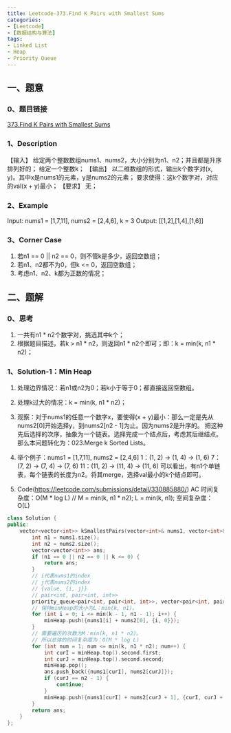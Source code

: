 ```yaml
---
title: Leetcode-373.Find K Pairs with Smallest Sums
categories: 
- [Leetcode]
- [数据结构与算法]
tags: 
- Linked List
- Heap
- Priority Queue
---
```


## 一、题意

### 0、题目链接
[373.Find K Pairs with Smallest Sums](https://leetcode.com/problems/find-k-pairs-with-smallest-sums/)

### 1、Description
【输入】
给定两个整数数组nums1、nums2，大小分别为n1、n2；并且都是升序排列好的；
给定一个整数k；
【输出】
以二维数组的形式，输出k个数字对(x, y)。其中x是nums1的元素，y是nums2的元素；
要求使得：这k个数字对，对应的val(x + y)最小；
【要求】
无；

### 2、Example
Input: nums1 = [1,7,11], nums2 = [2,4,6], k = 3
Output: [[1,2],[1,4],[1,6]] 

<!-- more -->

### 3、Corner Case
1. 若n1 == 0 || n2 == 0，则不管k是多少，返回空数组；
2. 若n1、n2都不为0，但k <= 0，返回空数组；
3. 考虑n1、n2、k都为正数的情况；

## 二、题解

### 0、思考
1. 一共有n1 * n2个数字对，挑选其中k个；
2. 根据题目描述，若k > n1 * n2，则返回n1 * n2个即可；即：k = min(k, n1 * n2)；

### 1、Solution-1：Min Heap
1. 处理边界情况：若n1或n2为0；若k小于等于0；都直接返回空数组。

2. 处理k过大的情况：k = min(k, n1 * n2)；

3. 观察：对于nums1的任意一个数字x，要使得(x + y)最小：那么一定是先从nums2[0]开始选择y，到nums2[n2 - 1]为止。因为nums2是升序的。
把这种先后选择的次序，抽象为一个链表。选择完成一个结点后，考虑其后继结点。
那么本问题转化为：023.Merge k Sorted Lists。

4. 举个例子：nums1 = [1,7,11], nums2 = [2,4,6]
1：(1, 2) -> (1, 4) -> (1, 6)
7：(7, 2) -> (7, 4) -> (7, 6)
11：(11, 2) -> (11, 4) -> (11, 6)
可以看出，有n1个单链表，每个链表的长度为n2。将其merge，选择val最小的k个结点即可。

5. Code(https://leetcode.com/submissions/detail/330885880/)
AC
时间复杂度：O(M * log L)  // M = min(k, n1 * n2); L = min(k, n1);
空间复杂度：O(L)
```C++
class Solution {
public:
    vector<vector<int>> kSmallestPairs(vector<int>& nums1, vector<int>& nums2, int k) {
        int n1 = nums1.size();
        int n2 = nums2.size();
        vector<vector<int>> ans;
        if (n1 == 0 || n2 == 0 || k <= 0) {
            return ans;
        }
        // i代表nums1的index
        // j代表nums2的index
        // {value, {i, j}}
        // pair<int, pair<int, int>>
        priority_queue<pair<int, pair<int, int>>, vector<pair<int, pair<int, int>>>, greater<pair<int, pair<int, int>>>> minHeap;
        // 保持minHeap的大小为L：min(k, n1)。
        for (int i = 0; i <= min(k - 1, n1 - 1); i++) {
            minHeap.push({nums1[i] + nums2[0], {i, 0}});
        }
        // 需要遍历的次数为M：min(k, n1 * n2)。
        // 所以总体的时间复杂度为：O(M * log L)
        for (int num = 1; num <= min(k, n1 * n2); num++) {
            int curI = minHeap.top().second.first;
            int curJ = minHeap.top().second.second;
            minHeap.pop();
            ans.push_back({nums1[curI], nums2[curJ]});
            if (curJ == n2 - 1) {
                continue;
            }
            minHeap.push({nums1[curI] + nums2[curJ + 1], {curI, curJ + 1}});
        }
        return ans;
    }
};
```

